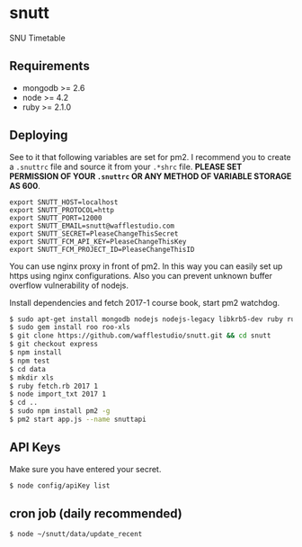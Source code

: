 # snutt
SNU Timetable

## Requirements
* mongodb >= 2.6
* node >= 4.2
* ruby >= 2.1.0

## Deploying

See to it that following variables are set for pm2. I recommend you to create a `.snuttrc` file and source it from your `.*shrc` file. **PLEASE SET PERMISSION OF YOUR `.snuttrc` OR ANY METHOD OF VARIABLE STORAGE AS 600**.
```
export SNUTT_HOST=localhost
export SNUTT_PROTOCOL=http
export SNUTT_PORT=12000
export SNUTT_EMAIL=snutt@wafflestudio.com
export SNUTT_SECRET=PleaseChangeThisSecret
export SNUTT_FCM_API_KEY=PleaseChangeThisKey
export SNUTT_FCM_PROJECT_ID=PleaseChangeThisID
```

You can use nginx proxy in front of pm2. In this way you can easily set up https using nginx configurations. Also you can prevent unknown buffer overflow vulnerability of nodejs.

Install dependencies and fetch 2017-1 course book, start pm2 watchdog.
```sh
$ sudo apt-get install mongodb nodejs nodejs-legacy libkrb5-dev ruby ruby-dev gem
$ sudo gem install roo roo-xls
$ git clone https://github.com/wafflestudio/snutt.git && cd snutt
$ git checkout express
$ npm install
$ npm test
$ cd data
$ mkdir xls
$ ruby fetch.rb 2017 1
$ node import_txt 2017 1
$ cd ..
$ sudo npm install pm2 -g
$ pm2 start app.js --name snuttapi
```

## API Keys
Make sure you have entered your secret.
```sh
$ node config/apiKey list
```

## cron job (daily recommended)
```sh
$ node ~/snutt/data/update_recent
```
